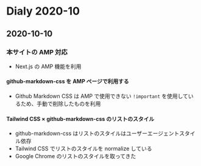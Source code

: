 # Dialy 2020-10

## 2020-10-10

### 本サイトの AMP 対応

- Next.js の AMP 機能を利用

#### github-markdown-css を AMP ページで利用する

- Github Markdown CSS は AMP で使用できない `!important` を使用しているため、手動で削除したものを利用

#### Tailwind CSS × github-markdown-css のリストのスタイル

- github-markdown-css はリストのスタイルはユーザーエージェントスタイル依存
- Tailwind CSS でリストのスタイルを normalize している
- Google Chrome のリストのスタイルを取ってきた
